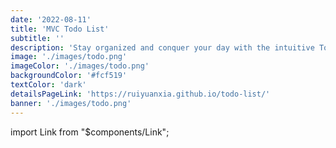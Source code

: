 ```yaml
---
date: '2022-08-11'
title: 'MVC Todo List'
subtitle: ''
description: 'Stay organized and conquer your day with the intuitive Todolist app.'
image: './images/todo.png'
imageColor: './images/todo.png'
backgroundColor: '#fcf519'
textColor: 'dark'
detailsPageLink: 'https://ruiyuanxia.github.io/todo-list/'
banner: './images/todo.png'
---
```


import Link from "\$components/Link";